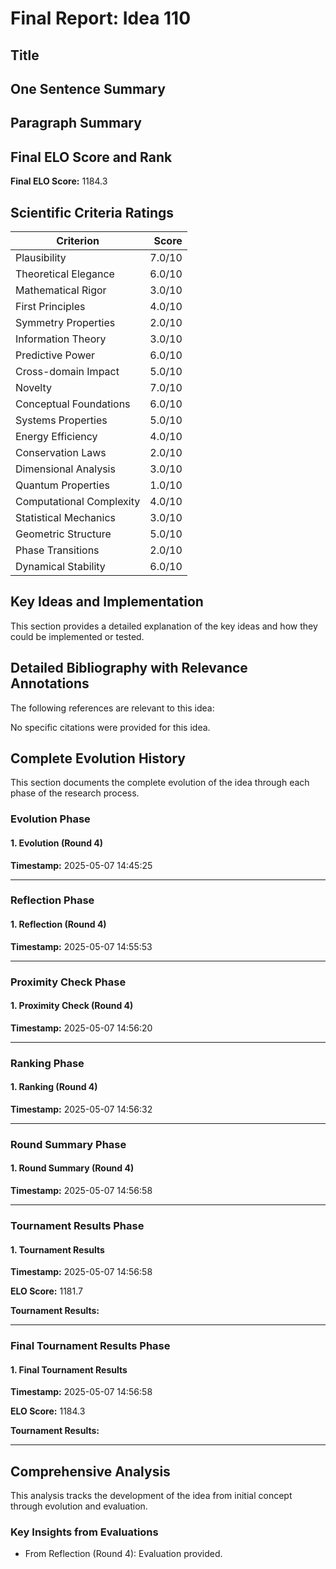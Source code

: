 # Final Report: Idea 110

## Title



## One Sentence Summary



## Paragraph Summary



## Final ELO Score and Rank

**Final ELO Score:** 1184.3

## Scientific Criteria Ratings

| Criterion | Score |
|---|---:|
| Plausibility | 7.0/10 |
| Theoretical Elegance | 6.0/10 |
| Mathematical Rigor | 3.0/10 |
| First Principles | 4.0/10 |
| Symmetry Properties | 2.0/10 |
| Information Theory | 3.0/10 |
| Predictive Power | 6.0/10 |
| Cross-domain Impact | 5.0/10 |
| Novelty | 7.0/10 |
| Conceptual Foundations | 6.0/10 |
| Systems Properties | 5.0/10 |
| Energy Efficiency | 4.0/10 |
| Conservation Laws | 2.0/10 |
| Dimensional Analysis | 3.0/10 |
| Quantum Properties | 1.0/10 |
| Computational Complexity | 4.0/10 |
| Statistical Mechanics | 3.0/10 |
| Geometric Structure | 5.0/10 |
| Phase Transitions | 2.0/10 |
| Dynamical Stability | 6.0/10 |

## Key Ideas and Implementation

This section provides a detailed explanation of the key ideas and how they could be implemented or tested.


## Detailed Bibliography with Relevance Annotations

The following references are relevant to this idea:

No specific citations were provided for this idea.

## Complete Evolution History

This section documents the complete evolution of the idea through each phase of the research process.

### Evolution Phase

#### 1. Evolution (Round 4)
**Timestamp:** 2025-05-07 14:45:25



---

### Reflection Phase

#### 1. Reflection (Round 4)
**Timestamp:** 2025-05-07 14:55:53



---

### Proximity Check Phase

#### 1. Proximity Check (Round 4)
**Timestamp:** 2025-05-07 14:56:20



---

### Ranking Phase

#### 1. Ranking (Round 4)
**Timestamp:** 2025-05-07 14:56:32



---

### Round Summary Phase

#### 1. Round Summary (Round 4)
**Timestamp:** 2025-05-07 14:56:58



---

### Tournament Results Phase

#### 1. Tournament Results
**Timestamp:** 2025-05-07 14:56:58

**ELO Score:** 1181.7

**Tournament Results:**



---

### Final Tournament Results Phase

#### 1. Final Tournament Results
**Timestamp:** 2025-05-07 14:56:58

**ELO Score:** 1184.3

**Tournament Results:**



---

## Comprehensive Analysis

This analysis tracks the development of the idea from initial concept through evolution and evaluation.

### Key Insights from Evaluations

- From Reflection (Round 4): Evaluation provided.
